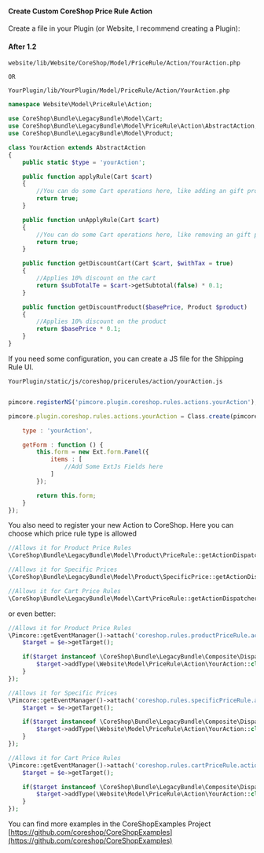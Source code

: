 
#### Create Custom CoreShop Price Rule Action

Create a file in your Plugin (or Website, I recommend creating a Plugin):

#### After 1.2

```
website/lib/Website/CoreShop/Model/PriceRule/Action/YourAction.php

OR

YourPlugin/lib/YourPlugin/Model/PriceRule/Action/YourAction.php
```

```php
namespace Website\Model\PriceRule\Action;

use CoreShop\Bundle\LegacyBundle\Model\Cart;
use CoreShop\Bundle\LegacyBundle\Model\PriceRule\Action\AbstractAction;
use CoreShop\Bundle\LegacyBundle\Model\Product;

class YourAction extends AbstractAction
{
    public static $type = 'yourAction';

    public function applyRule(Cart $cart)
    {
        //You can do some Cart operations here, like adding an gift product
        return true;
    }

    public function unApplyRule(Cart $cart)
    {
        //You can do some Cart operations here, like removing an gift product
        return true;
    }

    public function getDiscountCart(Cart $cart, $withTax = true)
    {
        //Applies 10% discount on the cart
        return $subTotalTe = $cart->getSubtotal(false) * 0.1;
    }

    public function getDiscountProduct($basePrice, Product $product)
    {
        //Applies 10% discount on the product
        return $basePrice * 0.1;
    }
}

```
If you need some configuration, you can create a JS file for the Shipping Rule UI.

```
YourPlugin/static/js/coreshop/pricerules/action/yourAction.js
```

```js

pimcore.registerNS('pimcore.plugin.coreshop.rules.actions.yourAction');

pimcore.plugin.coreshop.rules.actions.yourAction = Class.create(pimcore.plugin.coreshop.rules.actions.abstract, {

    type : 'yourAction',

    getForm : function () {
        this.form = new Ext.form.Panel({
            items : [
                //Add Some ExtJs Fields here
            ]
        });

        return this.form;
    }
});

```

You also need to register your new Action to CoreShop. Here you can choose which price rule type is allowed

```php
//Allows it for Product Price Rules
\CoreShop\Bundle\LegacyBundle\Model\Product\PriceRule::getActionDispatcher()->addType(\Website\Model\PriceRule\Action\YourAction::class);

//Allows it for Specific Prices
\CoreShop\Bundle\LegacyBundle\Model\Product\SpecificPrice::getActionDispatcher()->addType(\Website\Model\PriceRule\Action\YourAction::class);

//Allows it for Cart Price Rules
\CoreShop\Bundle\LegacyBundle\Model\Cart\PriceRule::getActionDispatcher()->addType(\Website\Model\PriceRule\Action\YourAction::class);
```

or even better:

```php
//Allows it for Product Price Rules
\Pimcore::getEventManager()->attach('coreshop.rules.productPriceRule.action.init', function(\Zend_EventManager_Event $e) {
    $target = $e->getTarget();

    if($target instanceof \CoreShop\Bundle\LegacyBundle\Composite\Dispatcher) {
        $target->addType(\Website\Model\PriceRule\Action\YourAction::class);
    }
});

//Allows it for Specific Prices
\Pimcore::getEventManager()->attach('coreshop.rules.specificPriceRule.action.init', function(\Zend_EventManager_Event $e) {
    $target = $e->getTarget();

    if($target instanceof \CoreShop\Bundle\LegacyBundle\Composite\Dispatcher) {
        $target->addType(\Website\Model\PriceRule\Action\YourAction::class);
    }
});

//Allows it for Cart Price Rules
\Pimcore::getEventManager()->attach('coreshop.rules.cartPriceRule.action.init', function(\Zend_EventManager_Event $e) {
    $target = $e->getTarget();

    if($target instanceof \CoreShop\Bundle\LegacyBundle\Composite\Dispatcher) {
        $target->addType(\Website\Model\PriceRule\Action\YourAction::class);
    }
});

```

You can find more examples in the CoreShopExamples Project [https://github.com/coreshop/CoreShopExamples](https://github.com/coreshop/CoreShopExamples)